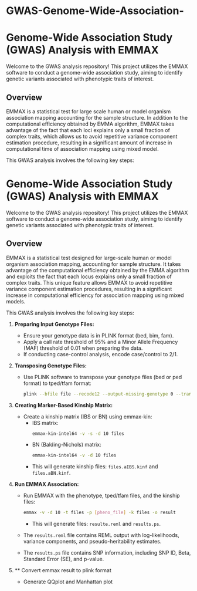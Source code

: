 # GWAS-Genome-Wide-Association-
# Genome-Wide Association Study (GWAS) Analysis with EMMAX

Welcome to the GWAS analysis repository! This project utilizes the EMMAX software to conduct a genome-wide association study, aiming to identify genetic variants associated with 
phenotypic traits of interest.

## Overview
EMMAX is a statistical test for large scale human or model organism association mapping accounting for the sample structure. In addition to the computational efficiency obtained by 
EMMA algorithm, EMMAX takes advantage of the fact that each loci explains only a small fraction of complex traits, which allows us to avoid repetitive variance component estimation 
procedure, resulting in a significant amount of increase in computational time of association mapping using mixed model.

This GWAS analysis involves the following key steps:

# Genome-Wide Association Study (GWAS) Analysis with EMMAX

Welcome to the GWAS analysis repository! This project utilizes the EMMAX software to conduct a genome-wide association study, aiming to identify genetic variants associated with 
phenotypic traits of interest.

## Overview

EMMAX is a statistical test designed for large-scale human or model organism association mapping, accounting for sample structure. It takes advantage of the computational efficiency 
obtained by the EMMA algorithm and exploits the fact that each locus explains only a small fraction of complex traits. This unique feature allows EMMAX to avoid repetitive variance 
component estimation procedures, resulting in a significant increase in computational efficiency for association mapping using mixed models.

This GWAS analysis involves the following key steps:

1. **Preparing Input Genotype Files:**
   - Ensure your genotype data is in PLINK format (bed, bim, fam).
   - Apply a call rate threshold of 95% and a Minor Allele Frequency (MAF) threshold of 0.01 when preparing the data.
   - If conducting case-control analysis, encode case/control to 2/1.

2. **Transposing Genotype Files:**
   - Use PLINK software to transpose your genotype files (bed or ped format) to tped/tfam format:
     ```bash
     plink --bfile file --recode12 --output-missing-genotype 0 --transpose --out files
     ```

3. **Creating Marker-Based Kinship Matrix:**
   - Create a kinship matrix (IBS or BN) using emmax-kin:
     - IBS matrix:
       ```bash
       emmax-kin-intel64 -v -s -d 10 files
       ```
     - BN (Balding-Nichols) matrix:
       ```bash
       emmax-kin-intel64 -v -d 10 files
       ```
     - This will generate kinship files: `files.aIBS.kinf` and `files.aBN.kinf`.

4. **Run EMMAX Association:**
   - Run EMMAX with the phenotype, tped/tfam files, and the kinship files:
     ```bash
     emmax -v -d 10 -t files -p [pheno_file] -k files -o result
     ```
     - This will generate files: `resulte.reml` and `results.ps`.

   - The `results.reml` file contains REML output with log-likelihoods, variance components, and pseudo-heritability estimates.

   - The `results.ps` file contains SNP information, including SNP ID, Beta, Standard Error (SE), and p-value.

5. ** Convert emmax result to plink format
   - Generate QQplot and Manhattan plot

